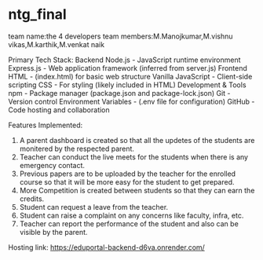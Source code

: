 # ntg_final
team name:the 4 developers
team members:M.Manojkumar,M.vishnu vikas,M.karthik,M.venkat naik

Primary Tech Stack:
Backend
Node.js - JavaScript runtime environment
Express.js - Web application framework (inferred from server.js)
Frontend
HTML - (index.html) for basic web structure
Vanilla JavaScript - Client-side scripting
CSS - For styling (likely included in HTML)
Development & Tools
npm - Package manager (package.json and package-lock.json)
Git - Version control
Environment Variables - (.env file for configuration)
GitHub - Code hosting and collaboration

Features Implemented:
1. A parent dashboard is created so that all the updetes of the students are monitered by the respected parent.
2. Teacher can conduct the live meets for the students when there is any emergency contact.
3. Previous papers are to be uploaded by the teacher for the enrolled course so that it will be more easy for the student to get prepared.
4. More Competition is created between students so that they can earn the credits.
5. Student can request a leave from the teacher.
6. Student can raise a complaint on any concerns like faculty, infra, etc.
7. Teacher can  report the performance of the student and also can be visible by the parent.

Hosting link:
https://eduportal-backend-d6va.onrender.com/
